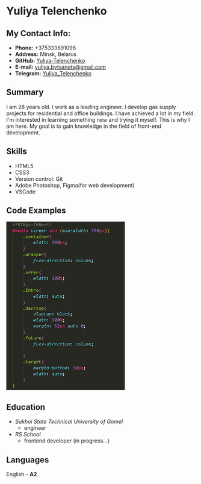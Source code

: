 # Yuliya Telenchenko
## My Contact Info:
+ **Phone:**  +375333891096
+ **Address:** Minsk, Belarus
+ **GitHub:** [Yuliya-Telenchenko](https://github.com/Yuliya-Telenchenko) 
+ **E-mail:** yuliya.bytsanets@gmail.com
+ **Telegram:** [Yuliya_Telenchenko](https://t.me/yuliya_telenchenko)
## Summary
I am 28 years old. I work as a leading engineer. I develop gas supply projects for residential and office buildings. I have achieved a lot in my field. I'm interested in learning something new and trying it myself. This is why I am here. My goal is to gain knowledge in the field of front-end development.
## Skills
- HTML5
- CSS3 
- Version control: Git
- Adobe Photoshop, Figma(for web development)
- VSCode
## Code Examples
![code examples](/code.png)
## Education
+ *Sukhoi State Technical University of Gomel*
    * engineer
+ *RS School*
    * frontend developer (in progress...)
## Languages
English - **A2**
